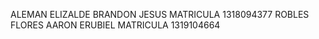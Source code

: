 ALEMAN ELIZALDE BRANDON JESUS MATRICULA 1318094377
ROBLES FLORES AARON ERUBIEL MATRICULA 1319104664
